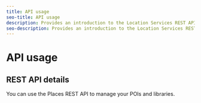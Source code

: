 ```yaml
---
title: API usage
seo-title: API usage
description: Provides an introduction to the Location Services REST APIs.
seo-description: Provides an introduction to the Location Services REST APIs.
---
```


# API usage

## REST API details

You can use the Places REST API to manage your POIs and libraries.